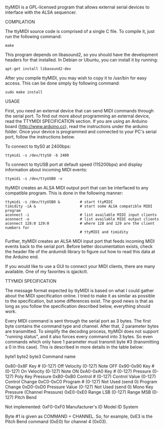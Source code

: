 ttyMIDI is a GPL-licensed program that allows external serial devices to 
interface with the ALSA sequencer.


COMPILATION

The ttyMIDI source code is comprised of a single C file.  To compile it, just
run the following command:

	make

This program depends on libasound2, so you should have the development headers
for that installed. In Debian or Ubuntu, you can install it by running:

	apt-get install libasound2-dev

After you compile ttyMIDI, you may wish to copy it to /usr/bin for easy
access. This can be done simply by following command:

	sudo make install

USAGE 

First, you need an external device that can send MIDI commands through the
serial port.  To find out more about programming an external device, read the
TTYMIDI SPECIFICATION section.  If you are using an Arduino board
(http://www.arduino.cc), read the instructions under the arduino folder.  Once
your device is programmed and connected to your PC's serial port, follow the
instructions below.  

To connect to ttyS0 at 2400bps:

	ttymidi -s /dev/ttyS0 -b 2400

To connect to ttyUSB port at default speed (115200bps) and display information
about incoming MIDI events: 

	ttymidi -s /dev/ttyUSB0 -v

ttyMIDI creates an ALSA MIDI output port that can be interfaced to any
compatible program.  This is done in the following manner:

	ttymidi -s /dev/ttyUSB0 &         # start ttyMIDI
	timidity -iA &                    # start some ALSA compatible MIDI program
	aconnect -i                       # list available MIDI input clients
	aconnect -o                       # list available MIDI output clients
	aconnect 128:0 129:0              # where 128 and 129 are the client numbers for
                                      # ttyMIDI and timidity

Further, ttyMIDI creates an ALSA MIDI input port that feeds incoming MIDI events 
back to the serial port. Before better documentation exists, check the header file of 
the ardumidi library to figure out how to read this data at the Arduino end.

If you would like to use a GUI to connect your MIDI clients, there are many
available.  One of my favorites is qjackctl.


TTYMIDI SPECIFICATION 

The message format expected by ttyMIDI is based on what I could gather about the
MIDI specification online.  I tried to make it as similar as possible to the
specification, but some differences exist.  The good news is that as long as you
follow the specification described below, everything should work.

Every MIDI command is sent through the serial port as 3 bytes.  The first byte
contains the command type and channel.  After that, 2 parameter bytes are
transmitted.  To simplify the decoding process, ttyMIDI does not support
"running status", and it also forces every command into 3 bytes.  So even
commands which only have 1 parameter must transmit byte #3 (transmitting a 0 in
this case).  This is described in more details in the table below:

byte1       byte2                     byte3                     Command name

0x80-0x8F   Key # (0-127)             Off Velocity (0-127)      Note OFF
0x90-0x90   Key # (0-127)             On Velocity (0-127)       Note ON
0xA0-0xA0   Key # (0-127)             Pressure (0-127)          Poly Key Pressure
0xB0-0xB0   Control # (0-127)         Control Value (0-127)     Control Change
0xC0-0xC0   Program # (0-127)         Not Used (send 0)         Program Change
0xD0-0xD0   Pressure Value (0-127)    Not Used (send 0)         Mono Key Pressure (Channel Pressure)
0xE0-0xE0   Range LSB (0-127)         Range MSB (0-127)         Pitch Bend

Not implemented:
0xF0-0xF0   Manufacturer's ID         Model ID                  System 

Byte #1 is given as COMMAND + CHANNEL.  So, for example, 0xE3 is the Pitch Bend
command (0xE0) for channel 4 (0x03).
